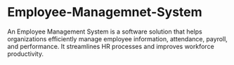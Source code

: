 # Employee-Managemnet-System
An Employee Management System is a software solution that helps organizations efficiently manage employee information, attendance, payroll, and performance. It streamlines HR processes and improves workforce productivity.
